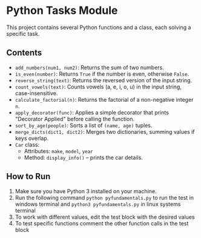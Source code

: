 # Python Tasks Module

This project contains several Python functions and a class, each solving a specific task.

## Contents

- `add_numbers(num1, num2)`: Returns the sum of two numbers.
- `is_even(number)`: Returns `True` if the number is even, otherwise `False`.
- `reverse_string(text)`: Returns the reversed version of the input string.
- `count_vowels(text)`: Counts vowels (a, e, i, o, u) in the input string, case-insensitive.
- `calculate_factorial(n)`: Returns the factorial of a non-negative integer `n`.
- `apply_decorator(func)`: Applies a simple decorator that prints "Decorator Applied" before calling the function.
- `sort_by_age(people)`: Sorts a list of `(name, age)` tuples.
- `merge_dicts(dict1, dict2)`: Merges two dictionaries, summing values if keys overlap.
- `Car` class:
  - Attributes: `make`, `model`, `year`
  - Method: `display_info()` – prints the car details.

## How to Run

1. Make sure you have Python 3 installed on your machine.
2. Run the following command `python pyfundamentals.py` to run the test in windows terminal and `python3 pyfundamentals.py` in linux systems terminal
3. To work with different values, edit the test block with the desired values
4. To test specific functions comment the other function calls in the test block
